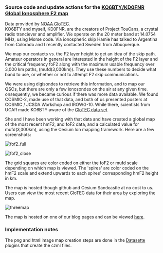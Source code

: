 ### Source code and update actions for the [KO6BTY/KD0FNR Global Ionosphere F2 map](https://copaseticflow.blogspot.com/p/project-toucans-current-f2-map.html)  
  Data provided by [NOAA GloTEC](https://www.swpc.noaa.gov/products/glotec).  
KO6BTY and myself, KD0FNR, are the creators of Project TouCans, a crystal radio tranciever and amplifier. 
We operate on the 20 meter band at 14.0754 MHz, using Morse code. 
Via ionospheric skip Hamie has talked to Argentina from Colorado and I recently contacted Sweden from Albuquerque.  

We map our contacts vs. the F2 layer height to get an idea of the skip path. Amateur operators in general are interested in the 
height of the F2 layer and the critical frequency foF2 along with the maximum usable frequency over 3,000 km paths, (mufd(3,000km)). 
They use these numbers to decide what band to use, or whether or not to attempt F2 skip communications.

We were using digisondes to retrieve this information, and to map our QSOs, but there are only a few ionosondes on the air at any given time. 
onsequently, we became curious if there was more data available. We found COSMIC-2, made use of that data, 
and both of us presented posters at COSMIC / JCSDA Workshop and IROWG-10. While there, scientists from UCAR 
made KO6BTY aware of the [GloTEC data set](https://www.swpc.noaa.gov/products/glotec).

She and I have been working with that data and have created a global map of the most recent hmF2, and foF2 data, and a calculated value for 
mufd(3,000km), using the Cesium Ion mapping framework. Here are a few screenshots:  
  
![fof2_full](https://github.com/user-attachments/assets/a8d5aec8-6e68-42f8-b6b0-21fc7724faf8)


  ![fof2_close](https://github.com/user-attachments/assets/c62e1f9f-4024-4fc9-baa5-b3257d8a2e12)  

The grid squares are color coded on either the foF2 or mufd scale depending on which map is viewed. 
The 'spires' are color coded on the hmF2 scale and extend upwards to each spires' corresponding hmF2 height in km.  
  
The map is hosted though github and Cesium Sandcastle at no cost to us. Users can view the most recent GloTEC data for 
their area by exploring the map.  
  
  ![threemap](https://github.com/user-attachments/assets/0124d19b-5e5c-424b-a17e-3ca26f481f8c)

The map is hosted on one of our blog pages and can be viewed [here]([url](https://copaseticflow.blogspot.com/p/project-toucans-current-f2-map.html)). 

 ### Implementation notes
 The png and html image map creation steps are done in the [Datasette](https://github.com/simonw/datasette) plugins that create the czml files.

